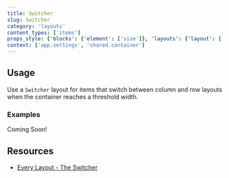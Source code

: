 ```yaml
---
title: Switcher
slug: Switcher
category: 'layouts'
content_types: ['items']
props_style: {'blocks': {'element': ['size']}, 'layouts': {'layout': ['threshold'] }}
context: ['app.settings', 'shared.container']
---
```


## Usage

Use a `Switcher` layout for items that switch between column and row layouts when the container reaches a threshold width.

### Examples

<p class="feedback:prose bg:default:000 variant:bare emoji:default">Coming Soon!</p>

## Resources

- [Every Layout - The Switcher](https://every-layout.dev/layouts/switcher/)
